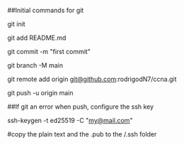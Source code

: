 ##Initial commands for git

git init

git add README.md

git commit -m "first commit"

git branch -M main

git remote add origin git@github.com:rodrigodN7/ccna.git

git push -u origin main

##If git an error when push, configure the ssh key

ssh-keygen -t ed25519 -C "my@mail.com"

#copy the plain text and the .pub to the /.ssh folder
